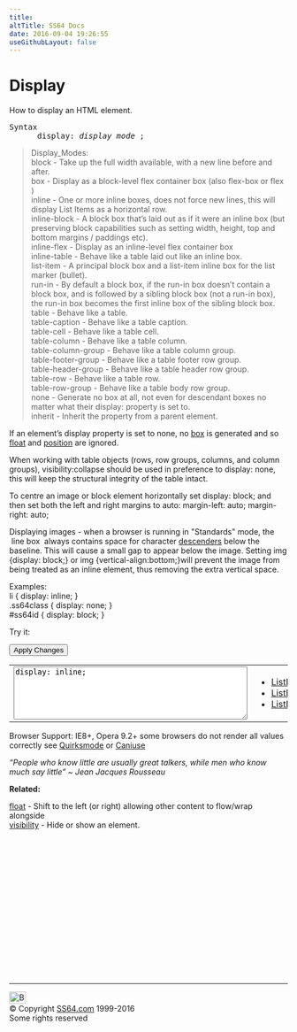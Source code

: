 ```yaml
---
title:
altTitle: SS64 Docs
date: 2016-09-04 19:26:55
useGithubLayout: false
---
```

<!-- #BeginLibraryItem "/Library/head_css.lbi" --><!-- #EndLibraryItem --><script type="text/javascript">
function ApplyStyle(id) {
  var newcss = document.getElementById('trycode').value;
  var divs = document.getElementsByClassName('tryresult');
for(var i=0; i < divs.length; i++) { 
  divs[i].setAttribute('style', newcss);
  }
}</script>
<h1>Display</h1>
<p>How to display an HTML element.</p>
<pre>Syntax
      display: <i>display_mode</i> ;</pre>
<blockquote>
<p> Display_Modes:<br>
<span class="code"> block</span> -  Take up the full width available, with a new line before and after.<br>
<span class="code">box</span> - Display as a block-level flex container box (also <span class="code">flex-box</span> or <span class="code">flex</span> )<br>
<span class="code">inline</span> - One or more inline boxes, does not force new lines, this will display List Items as a horizontal row.<br>
<span class="code">inline-block</span> - A block box that’s laid out as if it were an inline box (but preserving  block capabilities such as setting width, height, top and bottom margins / paddings etc).<br>
<span class="code">inline-flex</span> - Display as an inline-level flex container box<br>
<span class="code">inline-table</span> - Behave like a table  laid out like an inline box.<br>
<span class="code">list-item</span> - A principal block box and a list-item inline box for the list marker (bullet).<br>
<span class="code">run-in</span> - By default a block box, if the run-in box doesn’t contain a block box, and is followed by a sibling block box (not a run-in box), the run-in box becomes the first <span class="code">inline</span> box of the sibling block box.<br>
<span class="code">table</span> -  Behave like a table.<br>
<span class="code">table-caption</span> - Behave like a table caption.<br>
<span class="code">table-cell</span> -  Behave like a table cell. <br>
<span class="code">table-column</span> - Behave like a table column.<br>
<span class="code">table-column-group</span> - Behave like a table column group.<br>
<span class="code">table-footer-group</span> - Behave like a table footer row group.<br>
<span class="code">table-header-group</span> - Behave like a table header row group. <br>
<span class="code">table-row     </span> -  Behave like a table row.<br>
<span class="code">table-row-group</span> - Behave like a table body row group.<br>
<span class="code">none</span> - Generate no box at all, not even for descendant boxes no matter what their <span class="code">display:</span> property is set to. <br>
<span class="code">inherit</span> - Inherit the property from a parent element.</p>
</blockquote>
<p>If an element’s display property is set to <span class="code">none</span>, no <a href="syntax-box-model.html">box</a> is generated and so <a href="float.html">float</a> and <a href="position.html">position</a> are ignored. </p>
<p>When working with table objects (rows, row groups, columns, and column groups), <span class="code">visibility:collapse</span> should be used in preference to <span class="code">display: none</span>, this will keep the structural integrity of the table intact.</p>
<p>To centre an image or block element horizontally set <span class="code">display: block;</span> and then set both the left and right margins to auto: <span class="code">margin-left: auto;     margin-right: auto;</span></p>
<p>Displaying images - when a browser is running in "Standards" mode, the <span id="linebox">&nbsp;line box&nbsp;</span> always contains  space for character <a href="http://en.wikipedia.org/wiki/Descender">descenders</a> below the baseline. This will cause a small gap to appear below the image. Setting <span class="code">img {display: block;}</span> or <span class="code">img {vertical-align:bottom;}</span>will prevent the image from being treated as an inline element, thus removing the extra vertical space.</p>
<p>Examples:<br>
  <span class="code">li { display: inline; }<br>
  </span><span class="code">
  .ss64class { 
  display: none; }</span><br>
  <span class="code">#ss64id { display: </span><span class="code">block; }</span>  <br>
</p>
<p>Try it:</p><input type="button" onclick="ApplyStyle()" value="Apply Changes">
<table>
  <tbody><tr>
    <td><textarea name="tryit" id="trycode" cols="50" rows="6" onfocus="this.style.background='#fff';" onblur="this.style.background='#eee';" tabindex="1">display: inline;
</textarea></td>

<td>
<ul>
<li class="tryresult"><a href="display.html#">ListItem1</a></li>
<li class="tryresult"><a href="display.html#">ListItem2</a></li>
<li class="tryresult"><a href="display.html#">ListItem3</a></li>
</ul>
</td>
</tr>
</tbody></table>
<p>Browser Support: IE8+, Opera 9.2+ some  browsers do not render all values correctly see <a href="http://www.quirksmode.org/css/display.html">Quirksmode</a> or <a href="http://caniuse.com/#search=display">Caniuse</a></p>
<p class="quote"><i>“People who know little are usually great talkers, while men who know much say little” ~ Jean Jacques Rousseau</i></p>
<p><b>Related:</b></p>
<p><a href="float.html">float</a> - Shift to the left (or right) allowing other content to flow/wrap alongside<br>
<a href="visibility.html">visibility</a> - Hide or show an element.</p><!-- #BeginLibraryItem "/Library/foot_css.lbi" --><p>
<!-- CSS -->
<ins class="adsbygoogle" style="display:inline-block;width:300px;height:250px" data-ad-client="ca-pub-6140977852749469" data-ad-slot="2739097502"></ins>
<script>
(adsbygoogle = window.adsbygoogle || []).push({});
</script></p>
<hr>
<div id="bl" class="footer"><a href="display.html#"><img src="../images/top.png" width="30" height="22" alt="Back to the Top"></a></div>
<div id="br" class="footer, tagline">© Copyright <a href="../index.html">SS64.com</a> 1999-2016<br>
Some rights reserved</div><!-- #EndLibraryItem -->
